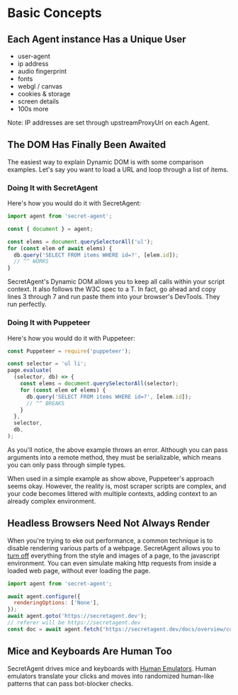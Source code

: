 # Basic Concepts

## Each Agent instance Has a Unique User

- user-agent
- ip address
- audio fingerprint
- fonts
- webgl / canvas
- cookies & storage
- screen details
- 100s more

Note: IP addresses are set through upstreamProxyUrl on each Agent.

## The DOM Has Finally Been Awaited

The easiest way to explain Dynamic DOM is with some comparison examples. Let's say you want to load a URL and loop through a list of items.

### Doing It with SecretAgent

Here's how you would do it with SecretAgent:

```js
import agent from 'secret-agent';

const { document } = agent;

const elems = document.querySelectorAll('ul');
for (const elem of await elems) {
  db.query('SELECT FROM items WHERE id=?', [elem.id]);
  // ^^ WORKS
}
```

SecretAgent's Dynamic DOM allows you to keep all calls within your script context. It also follows the W3C spec to a T. In fact, go ahead and copy lines 3 through 7 and run paste them into your browser's DevTools. They run perfectly.

### Doing It with Puppeteer

Here's how you would do it with Puppeteer:

```js
const Puppeteer = require('puppeteer');

const selector = 'ul li';
page.evaluate(
  (selector, db) => {
    const elems = document.querySelectorAll(selector);
    for (const elem of elems) {
      db.query('SELECT FROM items WHERE id=?', [elem.id]);
      // ^^ BREAKS
    }
  },
  selector,
  db,
);
```

As you'll notice, the above example throws an error. Although you can pass arguments into a remote method, they must be serializable, which means you can only pass through simple types.

When used in a simple example as show above, Puppeteer's approach seems okay. However, the reality is, most scraper scripts are complex, and your code becomes littered with multiple contexts, adding context to an already complex environment.

## Headless Browsers Need Not Always Render

When you're trying to eke out performance, a common technique is to disable rendering various parts of a webpage. SecretAgent allows you to [turn off](./configuration#rendering) everything from the style and images of a page, to the javascript environment. You can even simulate making http requests from inside a loaded web page, without ever loading the page.

```js
import agent from 'secret-agent';

await agent.configure({
  renderingOptions: ['None'],
});
await agent.goto('https://secretagent.dev');
// referer will be https://secretagent.dev
const doc = await agent.fetch('https://secretagent.dev/docs/overview/configuration');
```

## Mice and Keyboards Are Human Too

SecretAgent drives mice and keyboards with [Human Emulators](../advanced/human-emulators). Human emulators translate your clicks and moves into randomized human-like patterns that can pass bot-blocker checks.
